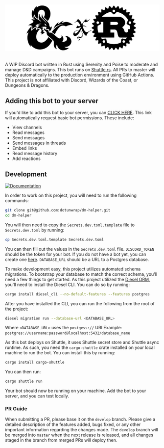 # <p align="center"><img src="assets/banner.png" style="width: 450; margin: 1rem 0 0 0" /></p>

A WIP Discord bot written in Rust using Serenity and Poise to moderate and manage D&amp;D campaigns.
This bot runs on [Shuttle.rs](https://shuttle.rs). All PRs to master will deploy automatically to the production environment using GitHub Actions.
This project is not affiliated with Discord, Wizards of the Coast, or Dungeons &amp; Dragons.

## Adding this bot to your server

If you'd like to add this bot to your server, you can [CLICK HERE](https://discord.com/oauth2/authorize?client_id=1201638205389275216&permissions=274877992000&scope=applications.commands+bot). This link will automatically request basic bot permissions. These include:

- View channels
- Read messages
- Send messages
- Send messages in threads
- Embed links
- Read message history
- Add reactions

## Development

[![Documentation](https://img.shields.io/badge/documentation-visit-blue)](https://dotunwrap.github.io/dm-helper/)

In order to work on this project, you will need to run the following commands:

```bash
git clone git@github.com:dotunwrap/dm-helper.git
cd dm-helper
```

You will then need to copy the `Secrets.dev.toml.template` file to `Secrets.dev.toml` by running:

```bash
cp Secrets.dev.toml.template Secrets.dev.toml
```

You can then fill out the values in the `Secrets.dev.toml` file.
`DISCORD_TOKEN` should be the token for your bot. If you do not have a bot yet, you can create one [here](https://discord.com/developers/applications).
`DATABASE_URL` should be a URL to a Postgres database.

To make development easy, this project utilizes automated schema migrations. To bootstrap your database to match the correct schema, you'll need a few things to get started.
As this project utilized the [Diesel ORM](https://github.com/diesel-rs/diesel), you'll need to install the Diesel CLI. You can do so by running:

```bash
cargo install diesel_cli --no-default-features --features postgres
```

After you have installed the CLI, you can run the following from the root of the project:

```bash
diesel migration run --database-url <DATABASE_URL>
```
Where `<DATABASE_URL>` uses the `postgess://` URI Example:
`postgres://username:password@localhost:5432/database_name`

As this bot deploys on Shuttle, it uses Shuttle secret store and Shuttle async runtime. As such, you need the `cargo-shuttle` crate installed on your local machine to run the bot. You can install this by running:

```bash
cargo install cargo-shuttle
```

You can then run:

```bash
cargo shuttle run
```

Your bot should now be running on your machine. Add the bot to your server, and you can test locally.

### PR Guide

When submitting a PR, please base it on the `develop` branch.
Please give a detailed description of the features added, bugs fixed, or any other important information regarding the changes made.
The `develop` branch will be merged into `master` when the next release is released, and all changes staged in the branch from merged PRs will deploy then.
